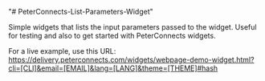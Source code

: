 "# PeterConnects-List-Parameters-Widget" 

Simple widgets that lists the input parameters passed to the widget.
Useful for testing and also to get started with PeterConnects widgets.

For a live example, use this URL:
https://delivery.peterconnects.com/widgets/webpage-demo-widget.html?cli=[CLI]&email=[EMAIL]&lang=[LANG]&theme=[THEME]#hash
